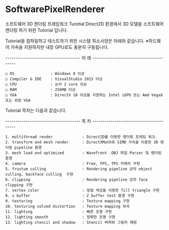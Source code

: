 # SoftwarePixelRenderer
소프트웨어 3D 렌더링 프레임워크 Turotial
Direct2D 환경에서 3D 모델을 소프트웨어 렌더링 하기 위한 Tutorial 입니다.

Tutorial을 컴파일하고 테스트하기 위한 시스템 최소사양은 아래와 같습니다.
※하드웨어 가속을 지원하지만 내장 GPU로도 충분히 구동됩니다.

------------------------------------- 아 래 ----------------------------------------

    ○ OS                : Windows 8 이상
    ○ Compiler & IDE    : VisualStudio 2015 이상 
    ○ CPU               : 논리 2 core 이상
    ○ RAM               : 256MB 이상
    ○ VGA               : DirectX 10 이상을 지원하는 Intel iGPU 또는 Amd VegaX 또는 외장 VGA




Tutorial 목차는 다음과 같습니다.

------------------------------------- 목 차 ----------------------------------------

    1. multithread render             : Direct2D를 이용한 렌더링 프레임 워크.
    2. transform and mesh render      : DirectXMath와 SIMD 가속을 이용한 3D 렌더링 pipeline 환경
    3. mesh load and optimized        : Wavefront .OBJ 파일 Parser 및 렌더링 환경
    4. camera                         : Free, FPS, TPS 카메라 구현
    5. frustum culling                : Rendering pipeline 상의 object culling, backface culling  구현
    6. clipping                       : Rendering pipeline 상의 face clipping 구현
    7. vertex color                   : 정점 색상을 이용한 fill triangle 구현
    8. z buffer                       : Z buffer test 환경 구현
    9. texturing                      : Texture mapping 구현
    10. texturing solved distortion   : Texture mapping 외곡
    11. lighting                      : 빠른 조명 구현
    12. lighting smooth               : 정확한 조명 구현
    13. lighting stencil and shadow   : Stencil 버퍼와 그림자 매핑
    

